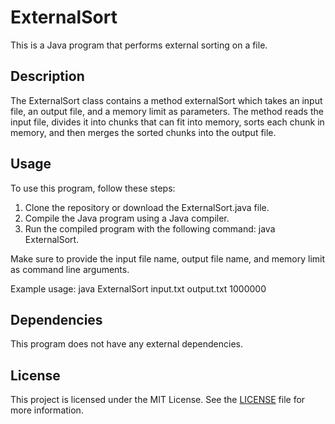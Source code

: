 # ExternalSort

This is a Java program that performs external sorting on a file.

## Description

The ExternalSort class contains a method externalSort which takes an input file, an output file, and a memory limit as parameters. The method reads the input file, divides it into chunks that can fit into memory, sorts each chunk in memory, and then merges the sorted chunks into the output file.

## Usage

To use this program, follow these steps:

1. Clone the repository or download the ExternalSort.java file.
2. Compile the Java program using a Java compiler.
3. Run the compiled program with the following command: java ExternalSort.

Make sure to provide the input file name, output file name, and memory limit as command line arguments.

Example usage: java ExternalSort input.txt output.txt 1000000

## Dependencies

This program does not have any external dependencies.

## License

This project is licensed under the MIT License. See the [LICENSE](LICENSE) file for more information.